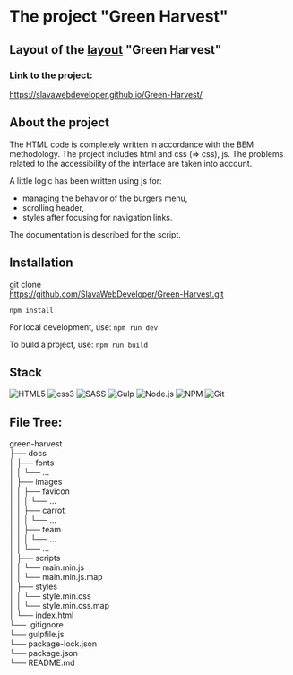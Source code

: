 # The project "Green Harvest"

## Layout of the [layout](https://www.figma.com/file/5X6A5ol24Ll1L04sAeNvGs/GreenHarvest-(Copy)?type=design&node-id=11069-437&mode=design&t=zOECN6VPlkQMruOD-0) "Green Harvest"

### Link to the project:
https://slavawebdeveloper.github.io/Green-Harvest/

## About the project
The HTML code is completely written in accordance with the BEM methodology. The project includes html and css (=> css), js. The problems related to the accessibility of the interface are taken into account.

A little logic has been written using js for:
  - managing the behavior of the burgers menu,
  - scrolling header,
  - styles after focusing for navigation links.

The documentation is described for the script.

## Installation

git clone  
https://github.com/SlavaWebDeveloper/Green-Harvest.git

`npm install`

For local development, use:
`npm run dev` 

To build a project, use:
`npm run build`

## Stack
![HTML5](https://img.shields.io/badge/HTML5-E34F26?style=for-the-badge&logo=html5&logoColor=white)
![css3](https://img.shields.io/badge/CSS3-1572B6?style=for-the-badge&logo=css3&logoColor=white)
![SASS](https://img.shields.io/badge/SASS-hotpink.svg?style=for-the-badge&logo=SASS&logoColor=white)
![Gulp](https://img.shields.io/badge/GULP-%23CF4647.svg?style=for-the-badge&logo=gulp&logoColor=white)
![Node.js](https://img.shields.io/badge/Node.js-43853D?style=for-the-badge&logo=node.js&logoColor=white)
![NPM](https://img.shields.io/badge/NPM-%23CB3837.svg?style=for-the-badge&logo=npm&logoColor=white)
![Git](https://img.shields.io/badge/git-%23F05033.svg?style=for-the-badge&logo=git&logoColor=white)

## File Tree:  
green-harvest  
├── docs  
│   ├── fonts  
│   │   └── ...  
│   ├── images  
│   │   ├── favicon  
│   │   │   └── ...  
│   │   ├── carrot  
│   │   │   └── ...  
│   │   ├── team  
│   │   │   └── ...  
│   │   └── ...  
│   ├── scripts  
│   │   └── main.min.js  
│   │   └── main.min.js.map  
│   ├── styles  
│   │   └── style.min.css  
│   │   └── style.min.css.map  
│   └── index.html  
└── .gitignore  
└── gulpfile.js  
└── package-lock.json  
└── package.json  
└── README.md  
